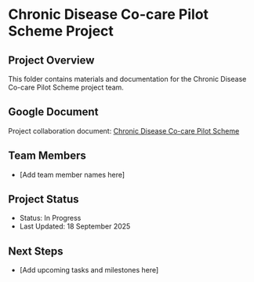 # Chronic Disease Co-care Pilot Scheme Project

## Project Overview
This folder contains materials and documentation for the Chronic Disease Co-care Pilot Scheme project team.

## Google Document
Project collaboration document: [Chronic Disease Co-care Pilot Scheme](https://docs.google.com/document/d/1i0efENpeAYYNchaCSvKwN2HEL2YXGVXYUr4-Lf4X7RA/edit?tab=t.0)

## Team Members
- [Add team member names here]

## Project Status
- Status: In Progress
- Last Updated: 18 September 2025

## Next Steps
- [Add upcoming tasks and milestones here]